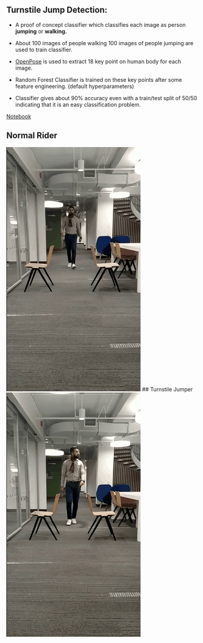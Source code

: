 ## Turnstile Jump Detection:  
- A proof of concept classifier which classifies each image as person <b>jumping</b> or <b>walking.</b>
- About 100 images of people walking 100 images of people jumping are used to train classifier.
- [OpenPose](https://github.com/CMU-Perceptual-Computing-Lab/openpose) is used to extract 18 key point on human body for each image.
- Random Forest Classifier is trained on these key points after some feature engineering. (default hyperparameters)

- Classifier gives about 90% accuracy even with a train/test split of 50/50 indicating that it is an easy classification problem.

[Notebook](https://github.com/muaz-urwa/Projects/blob/master/ComputerVision/PoseEstimation/urwa_TurnstileJumper_demoTest.ipynb)

## Normal Rider
<img src="urwa_walk.gif">
## Turnstile Jumper
<img src="urwa_jump.gif">
